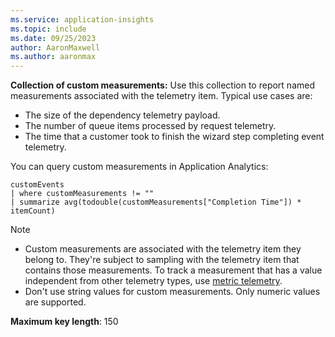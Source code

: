 ```yaml
---
ms.service: application-insights
ms.topic: include
ms.date: 09/25/2023
author: AaronMaxwell
ms.author: aaronmax
---
```

**Collection of custom measurements:** Use this collection to report named measurements associated with the telemetry item. Typical use cases are:

- The size of the dependency telemetry payload.
- The number of queue items processed by request telemetry.
- The time that a customer took to finish the wizard step completing event telemetry.

You can query custom measurements in Application Analytics:

```
customEvents
| where customMeasurements != ""
| summarize avg(todouble(customMeasurements["Completion Time"]) * itemCount)
```

 > [!NOTE]
 > - Custom measurements are associated with the telemetry item they belong to. They're subject to sampling with the telemetry item that contains those measurements. To track a measurement that has a value independent from other telemetry types, use [metric telemetry](../articles/azure-monitor/app/api-custom-events-metrics.md).
 > - Don't use string values for custom measurements. Only numeric values are supported.

**Maximum key length**: 150
